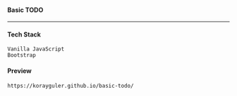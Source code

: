 #### Basic TODO

<hr>

#### Tech Stack

```
Vanilla JavaScript
Bootstrap
```

#### Preview

```
https://korayguler.github.io/basic-todo/
```
